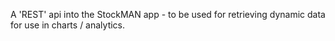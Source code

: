 A 'REST' api into the StockMAN app - to be used for retrieving dynamic data for use in charts / analytics.